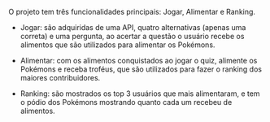O projeto tem três funcionalidades principais: Jogar, Alimentar e Ranking.

- Jogar: são adquiridas de uma API, quatro alternativas (apenas uma correta) e uma pergunta, ao acertar a questão o usuário recebe os alimentos que são utilizados para alimentar os Pokémons.

- Alimentar: com os alimentos conquistados ao jogar o quiz, alimente os Pokémons e receba troféus, que são utilizados para fazer o ranking dos maiores contribuidores.

- Ranking: são mostrados os top 3 usuários que mais alimentaram, e tem o pódio dos Pokémons mostrando quanto cada um recebeu de alimentos.
